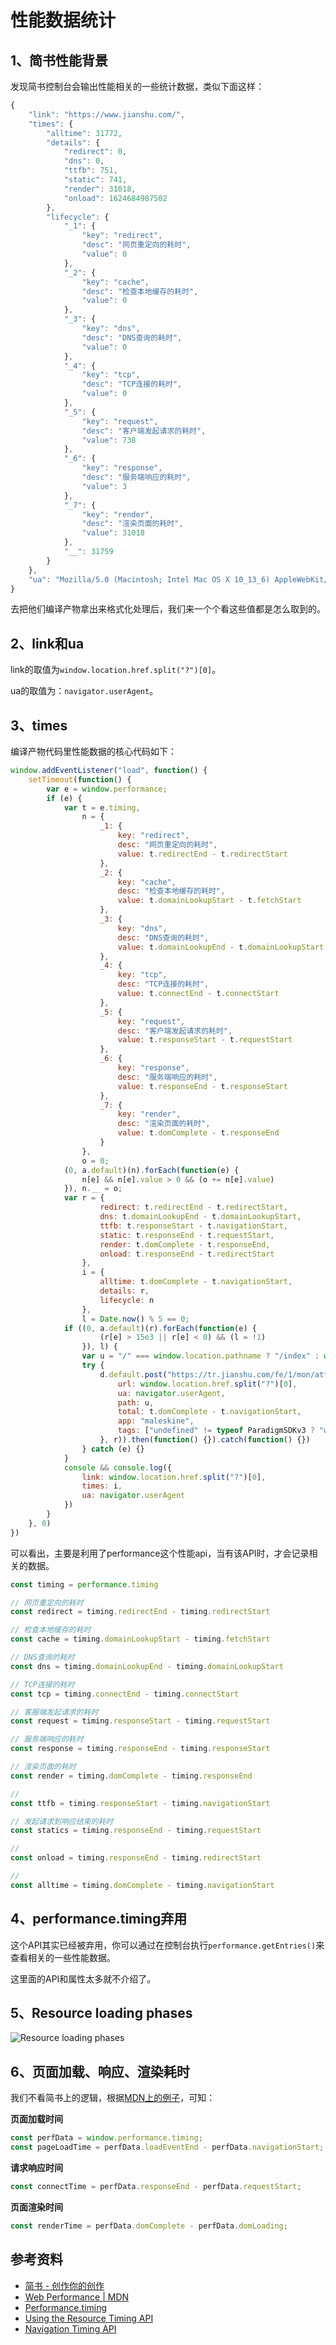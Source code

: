 # 性能数据统计

## 1、简书性能背景

发现简书控制台会输出性能相关的一些统计数据，类似下面这样：

```javascript
{
    "link": "https://www.jianshu.com/",
    "times": {
        "alltime": 31772,
        "details": {
            "redirect": 0,
            "dns": 0,
            "ttfb": 751,
            "static": 741,
            "render": 31018,
            "onload": 1624684987502
        },
        "lifecycle": {
            "_1": {
                "key": "redirect",
                "desc": "网页重定向的耗时",
                "value": 0
            },
            "_2": {
                "key": "cache",
                "desc": "检查本地缓存的耗时",
                "value": 0
            },
            "_3": {
                "key": "dns",
                "desc": "DNS查询的耗时",
                "value": 0
            },
            "_4": {
                "key": "tcp",
                "desc": "TCP连接的耗时",
                "value": 0
            },
            "_5": {
                "key": "request",
                "desc": "客户端发起请求的耗时",
                "value": 738
            },
            "_6": {
                "key": "response",
                "desc": "服务端响应的耗时",
                "value": 3
            },
            "_7": {
                "key": "render",
                "desc": "渲染页面的耗时",
                "value": 31018
            },
            "__": 31759
        }
    },
    "ua": "Mozilla/5.0 (Macintosh; Intel Mac OS X 10_13_6) AppleWebKit/537.36 (KHTML, like Gecko) Chrome/91.0.4472.114 Safari/537.36"
}
```

去把他们编译产物拿出来格式化处理后，我们来一个个看这些值都是怎么取到的。

## 2、link和ua

link的取值为`window.location.href.split("?")[0]`。

ua的取值为：`navigator.userAgent`。

## 3、times

编译产物代码里性能数据的核心代码如下：

```javascript
window.addEventListener("load", function() {
    setTimeout(function() {
        var e = window.performance;
        if (e) {
            var t = e.timing,
                n = {
                    _1: {
                        key: "redirect",
                        desc: "网页重定向的耗时",
                        value: t.redirectEnd - t.redirectStart
                    },
                    _2: {
                        key: "cache",
                        desc: "检查本地缓存的耗时",
                        value: t.domainLookupStart - t.fetchStart
                    },
                    _3: {
                        key: "dns",
                        desc: "DNS查询的耗时",
                        value: t.domainLookupEnd - t.domainLookupStart
                    },
                    _4: {
                        key: "tcp",
                        desc: "TCP连接的耗时",
                        value: t.connectEnd - t.connectStart
                    },
                    _5: {
                        key: "request",
                        desc: "客户端发起请求的耗时",
                        value: t.responseStart - t.requestStart
                    },
                    _6: {
                        key: "response",
                        desc: "服务端响应的耗时",
                        value: t.responseEnd - t.responseStart
                    },
                    _7: {
                        key: "render",
                        desc: "渲染页面的耗时",
                        value: t.domComplete - t.responseEnd
                    }
                },
                o = 0;
            (0, a.default)(n).forEach(function(e) {
                n[e] && n[e].value > 0 && (o += n[e].value)
            }), n.__ = o;
            var r = {
                    redirect: t.redirectEnd - t.redirectStart,
                    dns: t.domainLookupEnd - t.domainLookupStart,
                    ttfb: t.responseStart - t.navigationStart,
                    static: t.responseEnd - t.requestStart,
                    render: t.domComplete - t.responseEnd,
                    onload: t.responseEnd - t.redirectStart
                },
                i = {
                    alltime: t.domComplete - t.navigationStart,
                    details: r,
                    lifecycle: n
                },
                l = Date.now() % 5 == 0;
            if ((0, a.default)(r).forEach(function(e) {
                    (r[e] > 15e3 || r[e] < 0) && (l = !1)
                }), l) {
                var u = "/" === window.location.pathname ? "/index" : window.location.pathname;
                try {
                    d.default.post("https://tr.jianshu.com/fe/1/mon/atf", (0, s.default)({}, {
                        url: window.location.href.split("?")[0],
                        ua: navigator.userAgent,
                        path: u,
                        total: t.domComplete - t.navigationStart,
                        app: "maleskine",
                        tags: ["undefined" != typeof ParadigmSDKv3 ? "with-Paradigm" : "without-Paradigm"]
                    }, r)).then(function() {}).catch(function() {})
                } catch (e) {}
            }
            console && console.log({
                link: window.location.href.split("?")[0],
                times: i,
                ua: navigator.userAgent
            })
        }
    }, 0)
})
```

可以看出，主要是利用了performance这个性能api，当有该API时，才会记录相关的数据。

```javascript
const timing = performance.timing

// 网页重定向的耗时
const redirect = timing.redirectEnd - timing.redirectStart

// 检查本地缓存的耗时
const cache = timing.domainLookupStart - timing.fetchStart

// DNS查询的耗时
const dns = timing.domainLookupEnd - timing.domainLookupStart

// TCP连接的耗时
const tcp = timing.connectEnd - timing.connectStart

// 客服端发起请求的耗时
const request = timing.responseStart - timing.requestStart

// 服务端响应的耗时
const response = timing.responseEnd - timing.responseStart

// 渲染页面的耗时
const render = timing.domComplete - timing.responseEnd

//
const ttfb = timing.responseStart - timing.navigationStart

// 发起请求到响应结束的耗时
const statics = timing.responseEnd - timing.requestStart

//
const onload = timing.responseEnd - timing.redirectStart

//
const alltime = timing.domComplete - timing.navigationStart
```

## 4、performance.timing弃用

这个API其实已经被弃用，你可以通过在控制台执行`performance.getEntries()`来查看相关的一些性能数据。

这里面的API和属性太多就不介绍了。

## 5、Resource loading phases

![Resource loading phases](./attachments/resourcetiming-timestamps.jpg)

## 6、页面加载、响应、渲染耗时

我们不看简书上的逻辑，根据[MDN上的例子](https://developer.mozilla.org/en-US/docs/Web/API/Navigation_timing_API#examples)，可知：

**页面加载时间**

```javascript
const perfData = window.performance.timing;
const pageLoadTime = perfData.loadEventEnd - perfData.navigationStart;
```

**请求响应时间**

```javascript
const connectTime = perfData.responseEnd - perfData.requestStart;
```

**页面渲染时间**

```javascript
const renderTime = perfData.domComplete - perfData.domLoading;
```

## 参考资料

- [简书 - 创作你的创作](https://www.jianshu.com/)
- [Web Performance | MDN](https://developer.mozilla.org/en-US/docs/Web/Performance)
- [Performance.timing](https://developer.mozilla.org/en-US/docs/Web/API/Performance/timing)
- [Using the Resource Timing API](https://developer.mozilla.org/en-US/docs/Web/API/Resource_Timing_API/Using_the_Resource_Timing_API)
- [Navigation Timing API](https://developer.mozilla.org/en-US/docs/Web/API/Navigation_timing_API)
